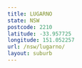 ```yaml
---
title: LUGARNO
state: NSW
postcode: 2210
latitude: -33.957725
longitude: 151.052257
url: /nsw/lugarno/
layout: suburb
---
```

